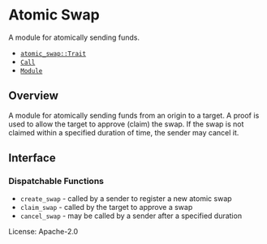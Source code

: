 # Atomic Swap

A module for atomically sending funds.

- [`atomic_swap::Trait`](./trait.Trait.html)
- [`Call`](./enum.Call.html)
- [`Module`](./struct.Module.html)

## Overview

A module for atomically sending funds from an origin to a target. A proof
is used to allow the target to approve (claim) the swap. If the swap is not
claimed within a specified duration of time, the sender may cancel it.

## Interface

### Dispatchable Functions

* `create_swap` - called by a sender to register a new atomic swap
* `claim_swap` - called by the target to approve a swap
* `cancel_swap` - may be called by a sender after a specified duration

License: Apache-2.0